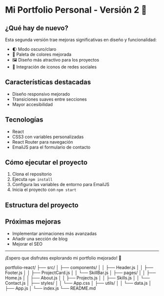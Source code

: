 # Mi Portfolio Personal - Versión 2 🌟

## ¿Qué hay de nuevo?
Esta segunda versión trae mejoras significativas en diseño y funcionalidad:

- 🌓 Modo oscuro/claro
- 🎨 Paleta de colores mejorada
- 🖼️ Diseño más atractivo para los proyectos
- 🔗 Integración de iconos de redes sociales

## Características destacadas
- Diseño responsivo mejorado
- Transiciones suaves entre secciones
- Mayor accesibilidad

## Tecnologías
- React
- CSS3 con variables personalizadas
- React Router para navegación
- EmailJS para el formulario de contacto

## Cómo ejecutar el proyecto
1. Clona el repositorio
2. Ejecuta `npm install`
3. Configura las variables de entorno para EmailJS
4. Inicia el proyecto con `npm start`

## Estructura del proyecto


## Próximas mejoras
- Implementar animaciones más avanzadas
- Añadir una sección de blog
- Mejorar el SEO

---

¡Espero que disfrutes explorando mi portfolio mejorado! 🚀

portfolio-react/
├── src/
│ ├── components/
│ │ ├── Header.js
│ │ ├── Footer.js
│ │ ├── ProjectCard.js
│ │ └── SkillBar.js
│ ├── pages/
│ │ ├── Home.js
│ │ ├── About.js
│ │ ├── Projects.js
│ │ ├── Skills.js
│ │ └── Contact.js
│ ├── styles/
│ │ └── App.css
│ ├── utils/
│ │ └── data.js
│ ├── App.js
│ └── index.js
└── README.md
